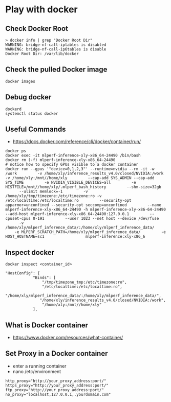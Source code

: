 # Play with docker

## Check Docker Root
```Shell
> docker info | grep "Docker Root Dir"
WARNING: bridge-nf-call-iptables is disabled
WARNING: bridge-nf-call-ip6tables is disable
Docker Root Dir: /var/lib/docker
```

## Check the pulled Docker image
```Shell
docker images
```
## Debug docker
```Shell
dockerd
systemctl status docker
```


## Useful Commands
 - https://docs.docker.com/reference/cli/docker/container/run/
```Shell
docker ps
docker exec -it mlperf-inference-xly-x86_64-24490 /bin/bash
docker rm (-f) mlperf-inference-xly-x86_64-24490
# notice how to specify GPUs visible to a docker container
docker run --gpus '"device=0,1,2,3"' --runtime=nvidia --rm -it -w /work         -v /home/xly/inference_results_v4.0/closed/NVIDIA:/work -v /home/xly:/mnt//home/xly         --cap-add SYS_ADMIN --cap-add SYS_TIME         -e NVIDIA_VISIBLE_DEVICES=all         -e HISTFILE=/mnt//home/xly/.mlperf_bash_history         --shm-size=32gb         --ulimit memlock=-1         -v  /home/xly/tmp/timezone:/etc/timezone:ro -v /etc/localtime:/etc/localtime:ro         --security-opt apparmor=unconfined --security-opt seccomp=unconfined         --name mlperf-inference-xly-x86_64-24490 -h mlperf-inference-xly-x86-64-24490 --add-host mlperf-inference-xly-x86_64-24490:127.0.0.1         --cpuset-cpus 0-191         --user 1023 --net host --device /dev/fuse         -v /home/xly/mlperf_inference_data/:/home/xly/mlperf_inference_data/          -e MLPERF_SCRATCH_PATH=/home/xly/mlperf_inference_data/         -e HOST_HOSTNAME=sc1                  mlperf-inference:xly-x86_6
```
## Inspect docker
`docker inspect <container_id>`
```Shell
"HostConfig": {
            "Binds": [
                "/tmp/timezone_tmp:/etc/timezone:ro",
                "/etc/localtime:/etc/localtime:ro",
                "/home/xly/mlperf_inference_data/:/home/xly/mlperf_inference_data/",
               "/home/xly/inference_results_v4.0/closed/NVIDIA:/work",
                "/home/xly:/mnt//home/xly"
            ],
```
## What is Docker container
- https://www.docker.com/resources/what-container/

## Set Proxy in a Docker container
- enter a running container
- nano /etc/environment
```
http_proxy="http://your_proxy_address:port/"
https_proxy="http://your_proxy_address:port/"
ftp_proxy="http://your_proxy_address:port/"
no_proxy="localhost,127.0.0.1,.yourdomain.com"
```

